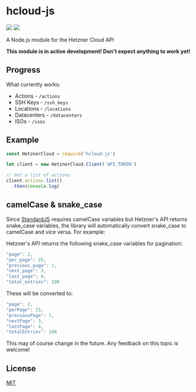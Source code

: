 # hcloud-js

![](https://img.shields.io/badge/code--style-standard-yellowgreen.svg?style=flat-square)
![](https://img.shields.io/badge/license-MIT-blue.svg?style=flat-square)

A Node.js module for the Hetzner Cloud API

**This module is in active development! Don't expect anything to work yet!**

## Progress

What currently works:

 - Actions - `/actions`
 - SSH Keys - `/ssh_keys`
 - Locations - `/locations`
 - Datacenters - `/datacenters`
 - ISOs - `/isos`

## Example

```javascript
const HetznerCloud = require('hcloud-js')

let client = new HetznerCloud.Client('API_TOKEN')

// Get a list of actions
client.actions.list()
  .then(console.log)
```

## camelCase & snake_case

Since [StandardJS](https://standardjs.com/rules.html) requires camelCase variables but Hetzner's API returns snake_case variables,
the library will automatically convert snake_case to camelCase and vice versa. For example:

Hetzner's API returns the following snake_case variables for pagination:

```javascript
"page": 2,
"per_page": 25,
"previous_page": 1,
"next_page": 3,
"last_page": 4,
"total_entries": 100
```

These will be converted to:

```javascript
"page": 2,
"perPage": 25,
"previousPage": 1,
"nextPage": 3,
"lastPage": 4,
"totalEntries": 100
```

This may of course change in the future.
Any feedback on this topic is welcome!

## License

[MIT](LICENSE.md)
